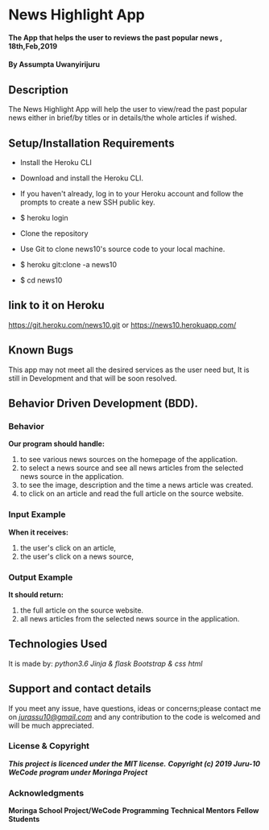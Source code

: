 # News Highlight App

#### The App that helps the user to reviews the past popular news , 18th,Feb,2019

#### By **Assumpta Uwanyirijuru**

## Description
The News Highlight App will help the user to view/read the past popular news either in brief/by titles or in details/the whole articles if wished.

## Setup/Installation Requirements

* Install the Heroku CLI
* Download and install the Heroku CLI.

* If you haven't already, log in to your Heroku account and follow the prompts to create a new SSH public key.

* $ heroku login
* Clone the repository
* Use Git to clone news10's source code to your local machine.

* $ heroku git:clone -a news10
* $ cd news10

## link to it on Heroku
https://git.heroku.com/news10.git
or
https://news10.herokuapp.com/

## Known Bugs

This app may not meet all the desired services as the user need but,
It is still in Development and that will be soon resolved.

## Behavior Driven Development (BDD).

### Behavior

**Our program should handle:**
1. to see various news sources on the homepage of the application.
2. to select a news source and see all news articles from the selected news source in the application.
3. to see the image, description and the time a news article was created.
4. to click on an article and read the full article on the source website.

### Input Example

**When it receives:**
1. the user's click on an article,
2. the user's click on a news source,

### Output Example

**It should return:**
1. the full article on the source website.
2. all news articles from the selected news source in the application.

## Technologies Used

It is made by:
*python3.6*
*Jinja & flask*
*Bootstrap & css*
*html*

## Support and contact details

If you meet any issue, have questions, ideas or concerns;please contact me on
*jurassu10@gmail.com* and any contribution to the code is welcomed and will be much appreciated.

### License & Copyright

***This project is licenced under the MIT license.***
***Copyright (c) 2019 Juru-10***
***WeCode program under Moringa Project***

### Acknowledgments

**Moringa School Project/WeCode Programming**
**Technical Mentors**
**Fellow Students**

